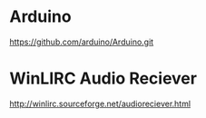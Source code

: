 # Arduino
https://github.com/arduino/Arduino.git

# WinLIRC Audio Reciever
http://winlirc.sourceforge.net/audioreciever.html
